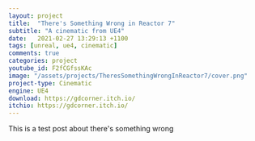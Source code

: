 ```yaml
---
layout: project
title:  "There's Something Wrong in Reactor 7"
subtitle: "A cinematic from UE4"
date:   2021-02-27 13:29:13 +1100
tags: [unreal, ue4, cinematic]
comments: true
categories: project
youtube_id: F2fCGfssKAc
image: "/assets/projects/TheresSomethingWrongInReactor7/cover.png"
project-type: Cinematic
engine: UE4
download: https://gdcorner.itch.io/
itchio: https://gdcorner.itch.io/
---
```


This is a test post about there's something wrong